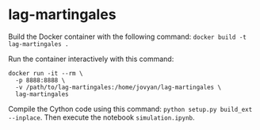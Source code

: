 # lag-martingales


Build the Docker container with the following command: `docker build -t lag-martingales .`

Run the container interactively with this command:
```
docker run -it --rm \
  -p 8888:8888 \
  -v /path/to/lag-martingales:/home/jovyan/lag-martingales \
  lag-martingales
```

Compile the Cython code using this command: `python setup.py build_ext --inplace`.
Then execute the notebook `simulation.ipynb`.